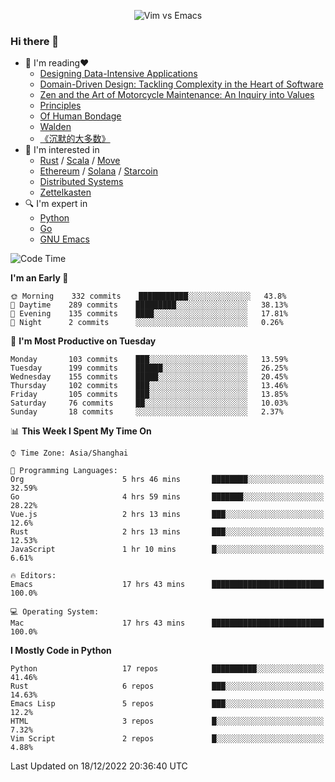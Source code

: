 <p align="center">
    <img src="https://gist.githubusercontent.com/coldnight/e696baffb094e71c96cb302118878eae/raw/40ea5053a6f66cc65f90f437e4173497da225958/banner.gif" alt="Vim vs Emacs" />
</p>

### Hi there 👋

- 📖 I'm reading❤️
    + [Designing Data-Intensive Applications](https://www.oreilly.com/library/view/designing-data-intensive-applications/9781491903063/)
    + [Domain-Driven Design: Tackling Complexity in the Heart of Software](https://www.dddcommunity.org/book/evans_2003/)
    + [Zen and the Art of Motorcycle Maintenance: An Inquiry into Values](https://en.wikipedia.org/wiki/Zen_and_the_Art_of_Motorcycle_Maintenance)
    + [Principles](https://www.principles.com/)
    + [Of Human Bondage](https://en.wikipedia.org/wiki/Of_Human_Bondage)
    + [Walden](https://en.wikipedia.org/wiki/Walden)
    + [《沉默的大多数》](https://en.wikipedia.org/wiki/Silent_majority)
- 🌱 I'm interested in
    + [Rust](https://www.rust-lang.org/) / [Scala](https://www.scala-lang.org/) / [Move](https://github.com/move-language/move/)
    + [Ethereum](https://ethereum.org/en/) / [Solana](https://solana.com/) / [Starcoin](https://github.com/starcoinorg/starcoin)
	+ [Distributed Systems](https://www.linuxzen.com/notes/topics/20200320174417_%E5%88%86%E5%B8%83%E5%BC%8F/)
	+ [Zettelkasten](https://www.linuxzen.com/notes/notes/20220120080920-slip_box/)
- 🔍 I'm expert in
    + [Python](https://www.python.org/)
    + [Go](https://go.dev/)
    + [GNU Emacs](https://www.gnu.org/software/emacs/)

<!--START_SECTION:waka-->
![Code Time](http://img.shields.io/badge/Code%20Time-1%2C809%20hrs%2044%20mins-blue)

**I'm an Early 🐤** 

```text
🌞 Morning    332 commits    ███████████░░░░░░░░░░░░░░   43.8% 
🌆 Daytime    289 commits    █████████░░░░░░░░░░░░░░░░   38.13% 
🌃 Evening    135 commits    ████░░░░░░░░░░░░░░░░░░░░░   17.81% 
🌙 Night      2 commits      ░░░░░░░░░░░░░░░░░░░░░░░░░   0.26%

```
📅 **I'm Most Productive on Tuesday** 

```text
Monday       103 commits    ███░░░░░░░░░░░░░░░░░░░░░░   13.59% 
Tuesday      199 commits    ██████░░░░░░░░░░░░░░░░░░░   26.25% 
Wednesday    155 commits    █████░░░░░░░░░░░░░░░░░░░░   20.45% 
Thursday     102 commits    ███░░░░░░░░░░░░░░░░░░░░░░   13.46% 
Friday       105 commits    ███░░░░░░░░░░░░░░░░░░░░░░   13.85% 
Saturday     76 commits     ██░░░░░░░░░░░░░░░░░░░░░░░   10.03% 
Sunday       18 commits     ░░░░░░░░░░░░░░░░░░░░░░░░░   2.37%

```


📊 **This Week I Spent My Time On** 

```text
⌚︎ Time Zone: Asia/Shanghai

💬 Programming Languages: 
Org                      5 hrs 46 mins       ████████░░░░░░░░░░░░░░░░░   32.59% 
Go                       4 hrs 59 mins       ███████░░░░░░░░░░░░░░░░░░   28.22% 
Vue.js                   2 hrs 13 mins       ███░░░░░░░░░░░░░░░░░░░░░░   12.6% 
Rust                     2 hrs 13 mins       ███░░░░░░░░░░░░░░░░░░░░░░   12.53% 
JavaScript               1 hr 10 mins        █░░░░░░░░░░░░░░░░░░░░░░░░   6.61%

🔥 Editors: 
Emacs                    17 hrs 43 mins      █████████████████████████   100.0%

💻 Operating System: 
Mac                      17 hrs 43 mins      █████████████████████████   100.0%

```

**I Mostly Code in Python** 

```text
Python                   17 repos            ██████████░░░░░░░░░░░░░░░   41.46% 
Rust                     6 repos             ███░░░░░░░░░░░░░░░░░░░░░░   14.63% 
Emacs Lisp               5 repos             ███░░░░░░░░░░░░░░░░░░░░░░   12.2% 
HTML                     3 repos             █░░░░░░░░░░░░░░░░░░░░░░░░   7.32% 
Vim Script               2 repos             █░░░░░░░░░░░░░░░░░░░░░░░░   4.88%

```



 Last Updated on 18/12/2022 20:36:40 UTC
<!--END_SECTION:waka-->
